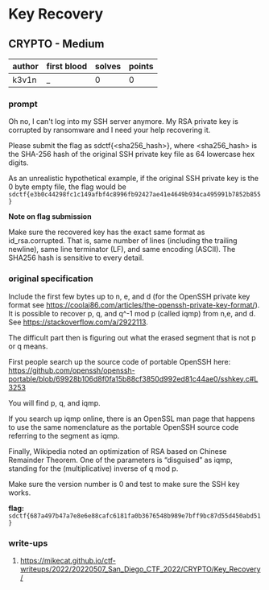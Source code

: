 # Key Recovery
## CRYPTO - Medium
| author | first blood | solves | points |
|--------| --- | --- | --- |
| k3v1n  | _ | 0 | 0 |
### prompt
Oh no, I can't log into my SSH server anymore. My RSA private key is corrupted by ransomware and I need your help recovering it.

Please submit the flag as sdctf{<sha256_hash>}, where <sha256_hash> is the SHA-256 hash of the original SSH private key file as 64 lowercase hex digits.

As an unrealistic hypothetical example, if the original SSH private key is the 0 byte empty file, the flag would be `sdctf{e3b0c44298fc1c149afbf4c8996fb92427ae41e4649b934ca495991b7852b855}`

**Note on flag submission**

Make sure the recovered key has the exact same format as id_rsa.corrupted. That is, same number of lines (including the trailing newline), same line terminator (LF), and same encoding (ASCII). The SHA256 hash is sensitive to every detail.

### original specification
Include the first few bytes up to n, e, and d (for the OpenSSH private key format see https://coolaj86.com/articles/the-openssh-private-key-format/). It is possible to recover p, q, and q^-1 mod p (called iqmp) from n,e, and d. See https://stackoverflow.com/a/2922113. 

The difficult part then is figuring out what the erased segment that is not p or q means.

First people search up the source code of portable OpenSSH here: https://github.com/openssh/openssh-portable/blob/69928b106d8f0fa15b88cf3850d992ed81c44ae0/sshkey.c#L3253

You will find p, q, and iqmp.

If you search up iqmp online, there is an OpenSSL man page that happens to use the same nomenclature as the portable OpenSSH source code referring to the segment as iqmp.

Finally, Wikipedia noted an optimization of RSA based on Chinese Remainder Theorem. One of the parameters is “disguised” as iqmp, standing for the (multiplicative) inverse of q mod p.

Make sure the version number is 0 and test to make sure the SSH key works.

**flag:** `sdctf{687a497b47a7e8e6e88cafc6181fa0b3676548b989e7bff9bc87d55d450abd51}`

### write-ups
1. https://mikecat.github.io/ctf-writeups/2022/20220507_San_Diego_CTF_2022/CRYPTO/Key_Recovery/